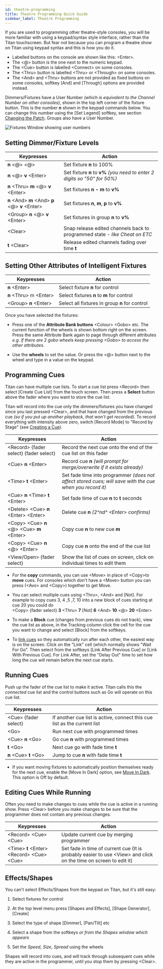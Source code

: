 ```yaml
---
id: theatre-programming
title: Theatre Programming Quick Guide
sidebar_label: Theatre Programming
---
```


If you are used to programming other theatre-style consoles, you will be
more familiar with using a keypad/syntax style interface, rather than the Titan
touchscreen. But fear not because you can program a theatre show on
Titan using keypad syntax and this is how you do it.

- Labelled buttons on the console are shown like this: \<Enter\>. 
- The \<@\> button is the one next to the numeric keypad. 
- The \<Cue\> button is labelled \<Connect\> on some consoles. 
- The \<Thru\> button is labelled \<Thru\> or \<Through\> on some consoles. 
- The \<And\> and \<Thru\> buttons are not provided as fixed buttons on some consoles, softkey \[And\] and \[Through\] options are provided instead.

Dimmers/Fixtures have a User Number *(which is equivalent to the Channel
Number on other consoles)*, shown in the top left corner of the fixture
button. This is the number **n** shown in the keypad commands below. You can
change this number using the \[Set Legend\] softkey, see section [Changing the Patch](../patching/changing-the-patch.md#setting-legends).
Groups also have a User Number.

![Fixtures Window showing user numbers](/docs/images/Fixtures-Window-showing-user-numbers.png)

## Setting Dimmer/Fixture Levels

 Keypresses | Action
------------|-------------------
 **n** \<@\> \<@\> | Set fixture **n** to 100%
 **n** \<@\> **v** \<Enter\> | Set fixture **n** to **v%** *(you need to enter 2 digits so "50" for 50%)*
 **n** \<Thru\> **m** \<@\> **v** \<Enter\> | Set fixtures **n - m** to **v%**
 **n** \<And\> **m** \<And\> **p** \<@\> **v** \<Enter\> | Set fixtures **n**, **m**, **p** to **v%**
 \<Group\> **n** \<@\> **v** \<Enter\> | Set fixtures in group **n** to **v%**
 \<Clear\> | Snap release edited channels back to programmed state - *like Cheat on ETC*
 **t** \<Clear\> | Release edited channels fading over time **t**

## Setting Other Attributes of Intelligent Fixtures

 Keypresses | Action
------------|-------------------
 **n** \<Enter\> | Select fixture **n** for control
 **n** \<Thru\> m \<Enter\> | Select fixtures **n** to **m** for control
 \<Group\> **n** \<Enter\> | Select all fixtures in group **n** for control

Once you have selected the fixtures:
-   Press one of the **Attribute Bank buttons** \<Colour\> \<Gobo\> etc. The
    current function of the wheels is shown bottom right on the screen.
    Press the same Attribute Bank again to page through different
    attributes *e.g. if there are 2 gobo wheels keep pressing \<Gobo\> to
    access the other attributes*.

-   Use the **wheels** to set the value. Or press the \<@\> button next to
    the wheel and type in a value on the keypad.

## Programming Cues

Titan can have multiple cue lists. To start a cue list press \<Record\>
then select \[Create Cue List\] from the touch screen. Then press a **Select**
button above the fader where you want to store the cue list.

Titan will record into the cue only the dimmers/fixtures you have changed
since you last pressed \<Clear\>, and that have changed from the
previous cue *(so if you put up another playback, that won't get
recorded)*. To record everything with intensity above zero, switch
\[Record Mode\] to "Record by Stage" (see [Creating a Cue](../cues/creating-a-cue.md#creating-a-cue)).

 Keypresses | Action
------------|-------------------
\<Record\> {fader select} {fader select} | Record the next cue onto the end of the cue list on this fader
<Record> \<Cue\> **n** \<Enter\> | Record cue **n** *(will prompt for merge/overwrite if it exists already)*
\<Time\> **t** \<Enter\> | Set fade time into programmer *(does not affect stored cues; will save with the cue when you record it)*
\<Cue\> **n** \<Time\> **t** \<Enter\> | Set fade time of cue **n** to **t** seconds
\<Delete\> \<Cue\> **n** \<Enter\> \<Enter\> | Delete cue **n** *(2^nd^ \<Enter\> confirms)*
\<Copy\> \<Cue\> **n** \<@\> \<Cue\> **m** \<Enter\> | Copy cue **n** to new cue **m**
\<Copy\> \<Cue\> **n** \<@\> \<Enter\> | Copy cue **n** onto the end of the cue list
\<View/Open\> {fader select} | Show the list of cues on screen, click on individual times to edit them

- For the **copy** commands, you can use \<Move\> in place of \<Copy\>to **move** cues. For consoles
  which don't have a \<Move\> button you can press (\<Avo\> and \<Copy\>) together to get Move.
    
- You can select multiple cues using \<Thru\>, \<And\> and \[Not\]. For example to copy cues 3, 4 ,5 ,7, 10 
  into a new block of cues starting at cue 20 you could do \
  \<Copy\> {fader select} **3** \<Thru\> **7** \[Not\] **6** \<And\> **10** \<@\> **20** \<Enter\>

- To make a **Block** cue (changes from previous cues do not track), view the cue list as above,
	in the Tracking column click the cell for the cue you want to change and
	select \[Block\] from the softkeys.

- To [link cues](cue-list-timing.md#cue-linking--link-offset) so they automatically run after each other, 
	the easiest way is on the screen. Click on the "Link" cell
	(which normally shows "Wait For Go". Then select from the softkeys
	\[Link After Previous Cue\] or \[Link With Previous Cue\]. For Link
	After, set the "Delay Out" time to set how long the cue will remain
	before the next cue starts.

## Running Cues

Push up the fader of the cue list to make it active. Titan calls this the *connected* cue list and the control buttons
such as Go will operate on this cue list.

 Keypresses | Action
------------|-------------------
\<Cue\> {fader select} |If another cue list is active, connect this cue list as the current list
\<Go\> | Run next cue with programmed times
\<Cue\> **n** \<Go\> | Go cue **n** with programmed times
**t** \<Go\> | Next cue go with fade time **t**
**n** \<Cue\> **t** \<Go\> | Jump to cue **n** with fade time **t**

- If you want moving fixtures to automatically position themselves ready
	for the next cue, enable the \[Move In Dark\] option, see [Move In Dark](../docs/next/cue-lists/cue-list-options#move-in-dark).
	This option is Off by default.

## Editing Cues While Running

Often you need to make changes to cues while the cue is active in a
running show. Press \<Clear\> before you make changes to be sure that
the programmer does not contain any previous changes.

 Keypresses | Action
------------|-------------------
\<Record\> \<Cue\> \<Cue\> | Update current cue by merging programmer
\<Time\> **t** \<Enter\> \<Record\> \<Cue\> \<Cue\> | Set fade in time of current cue (It is probably easier to use \<View\> and click on the time on  screen to edit it)

## Effects/Shapes

You can't select Effects/Shapes from the keypad on Titan, but it's still
easy:

1. Select fixtures for control

2. At the top level menu press \[Shapes and Effects\], \[Shape
    Generator\], \[Create\]

3. Select the type of shape \[Dimmer\], \[Pan/Tilt\] etc

4. Select a shape from the softkeys *or from the Shapes window which
    appears*

5. Set the *Speed*, *Size*, *Spread* using the wheels

Shapes will record into cues, and will track through subsequent cues
while they are active in the programmer, until you stop them by pressing
\<Clear\>.